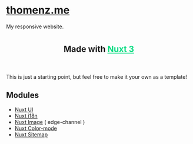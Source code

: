 # [thomenz.me](https://ui.nuxt.com/)  
My responsive website.
<br>
<br>

<p style="text-align:center;font-weight:700; font-size:1.4rem" >Made with <a style="color:rgb(0, 220, 130);" href="https://nuxt.com/" target="_blank">Nuxt 3</a><p>
<br>  

This is just a starting point, but feel free to make it your own as a template!

## Modules
* [Nuxt UI](https://ui.nuxt.com/)
* [Nuxt i18n](https://i18n.nuxtjs.org/)
* [Nuxt Image](https://image.nuxt.com/) ( edge-channel )
* [Nuxt Color-mode](https://color-mode.nuxtjs.org/)
* [Nuxt Sitemap](https://content.nuxt.com/recipes/sitemap)

